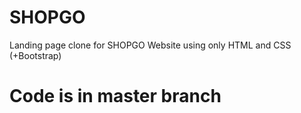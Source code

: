 # SHOPGO

Landing page clone for SHOPGO Website using only HTML and CSS (+Bootstrap)

# Code is in master branch
